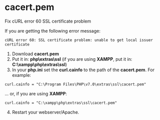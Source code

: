 # cacert.pem
Fix cURL error 60 SSL certificate problem


If you are getting the following error message:
```
cURL error 60: SSL certificate problem: unable to get local issuer certificate
```
1. Download **cacert.pem**
2. Put it in: **php\extras\ssl** (if you are using **XAMPP**, put it in: **C:\xampp\php\extras\ssl**)
3. In your **php.ini** set the **curl.cainfo** to the path of the **cacert.pem**. For example:
```
curl.cainfo = "C:\Program Files\PHP\v7.0\extras\ssl\cacert.pem"
```
... or, if you are using **XAMPP**:

```
curl.cainfo = "C:\xampp\php\extras\ssl\cacert.pem"
```
4. Restart your webserver/Apache.
